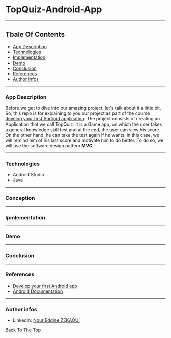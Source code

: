 # TopQuiz-Android-App

---

## Tbale Of Contents
- [App Description](#app-description)
- [Technologies](#technologies)
- [Implementation](#Implementation)
- [Demo](#demo)
- [Conclusion](#conclusion)
- [References](#references)
- [Author infos](#author-infos)

---
### App Description
Before we get to dive into our amazing project, let's talk about it a little bit. So, this repo is for explaining to you our project as part of the course [develop your first Android application](https://openclassrooms.com/fr/courses/4517166-developpez-votre-premiere-application-android). The project consists of creating an Application that we call TopQuiz. It is a Game app, on which the user takes a general knowledge skill test and at the end, the user can view his score. On the other hand, he can take the test again if he wants, in this case, we will remind him of his last score and motivate him to do better. To do so, we will use the software design pattern **MVC**.

---
### Technologies
- Android Studio
- Java

---
### Conception

---
### Ipmlementation

---
### Demo

---
### Conclusion

---
### References
- [Develop your first Android app](https://openclassrooms.com/fr/courses/4517166-developpez-votre-premiere-application-android)
- [Android Documentation](https://developer.android.com/docs)

---
### Author infos
- LinkedIn: [Nour Eddine ZEKAOUI](https://www.linkedin.com/in/nour-eddine-zekaoui-ba43b1177/)

[Back To The Top](#topquiz-android-app)
